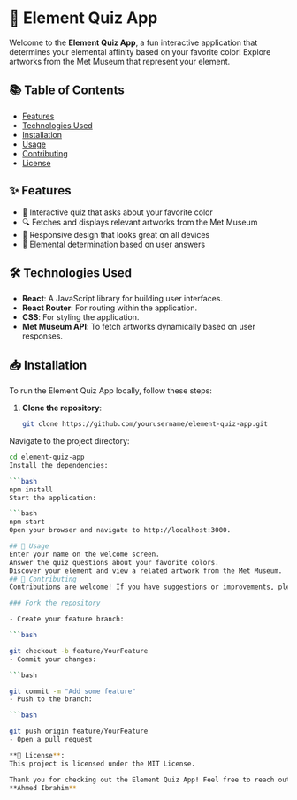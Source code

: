# 🎨 Element Quiz App

Welcome to the **Element Quiz App**, a fun interactive application that determines your elemental affinity based on your favorite color! Explore artworks from the Met Museum that represent your element.

## 📚 Table of Contents

- [Features](#features)
- [Technologies Used](#technologies-used)
- [Installation](#installation)
- [Usage](#usage)
- [Contributing](#contributing)
- [License](#license)

## ✨ Features

- 🎨 Interactive quiz that asks about your favorite color
- 🔍 Fetches and displays relevant artworks from the Met Museum
- 📱 Responsive design that looks great on all devices
- 🌈 Elemental determination based on user answers

## 🛠️ Technologies Used

- **React**: A JavaScript library for building user interfaces.
- **React Router**: For routing within the application.
- **CSS**: For styling the application.
- **Met Museum API**: To fetch artworks dynamically based on user responses.

## 📥 Installation

To run the Element Quiz App locally, follow these steps:

1. **Clone the repository**:

   ```bash
   git clone https://github.com/yourusername/element-quiz-app.git
Navigate to the project directory:
 
   ```bash
cd element-quiz-app
Install the dependencies:

   ```bash
npm install
Start the application:

   ```bash
npm start
Open your browser and navigate to http://localhost:3000.

## 🚀 Usage
Enter your name on the welcome screen.
Answer the quiz questions about your favorite colors.
Discover your element and view a related artwork from the Met Museum.
## 🤝 Contributing
Contributions are welcome! If you have suggestions or improvements, please create a pull request or open an issue.

### Fork the repository

 - Create your feature branch:

   ```bash

git checkout -b feature/YourFeature
 - Commit your changes:

   ```bash

git commit -m "Add some feature"
 - Push to the branch:

   ```bash

git push origin feature/YourFeature
 - Open a pull request

**📄 License**:
This project is licensed under the MIT License.

Thank you for checking out the Element Quiz App! Feel free to reach out with any questions or feedback. Happy quizzing! 🎉
 **Ahmed Ibrahim**











